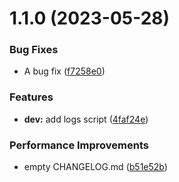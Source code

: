 # 1.1.0 (2023-05-28)

### Bug Fixes

- A bug fix ([f7258e0](https://github.com/Child-qjj/canvas-callout/commit/f7258e00930be74fa3a4c06a4d614a0affb34498))

### Features

- **dev:** add logs script ([4faf24e](https://github.com/Child-qjj/canvas-callout/commit/4faf24e1fa65be45e70d1d187d932f22f67756ec))

### Performance Improvements

- empty CHANGELOG.md ([b51e52b](https://github.com/Child-qjj/canvas-callout/commit/b51e52b18fccb4f00d45f65d14693eb458e99ce4))
